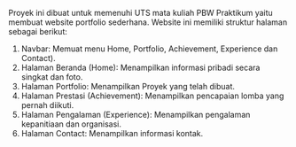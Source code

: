 Proyek ini dibuat untuk memenuhi UTS mata kuliah PBW Praktikum yaitu membuat website portfolio sederhana.
Website ini memiliki struktur halaman sebagai berikut:
1. Navbar: Memuat menu Home, Portfolio, Achievement, Experience dan Contact).
2. Halaman Beranda (Home): Menampilkan informasi pribadi secara singkat dan foto.
3. Halaman Portfolio: Menampilkan Proyek yang telah dibuat.
4. Halaman Prestasi (Achievement): Menampilkan pencapaian lomba yang pernah diikuti.
5. Halaman Pengalaman (Experience): Menampilkan pengalaman kepanitiaan dan organisasi.
6. Halaman Contact: Menampilkan informasi kontak.

